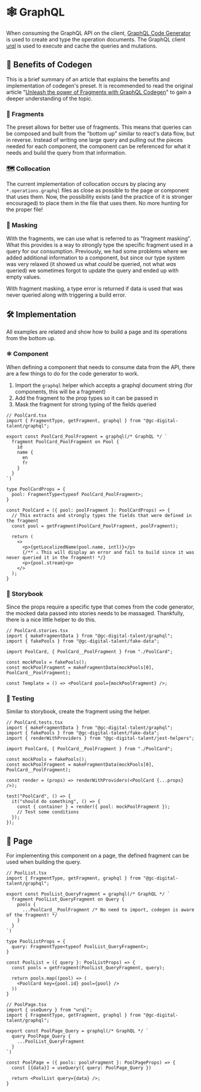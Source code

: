 # 🕸️ GraphQL

When consuming the GraphQL API on the client, [GraphQL Code Generator](https://the-guild.dev/graphql/codegen) is used to create and type the operation documents. The GraphQL client [urql](https://formidable.com/open-source/urql/) is used to execute and cache the queries and mutations.

## 🌟 Benefits of Codegen

This is a brief summary of an article that explains the benefits and implementation of codegen's preset. It is recommended to read the original article "[Unleash the power of Fragments with GraphQL Codegen](https://the-guild.dev/blog/unleash-the-power-of-fragments-with-graphql-codegen)" to gain a deeper understanding of the topic.

### 🧩 Fragments

The preset allows for better use of fragments. This means that queries can be composed and built from the "bottom up" similar to react's data flow, but in reverse. Instead of writing one large query and pulling out the pieces needed for each component, the component can be referenced for what it needs and build the query from that information.

### 🗺️ Collocation

The current implementation of collocation occurs by placing any `*.operations.graphql` files as close as possible to the page or component that uses them. Now, the possibility exists (and the practice of it is stronger encouraged) to place them in the file that uses them. No more hunting for the proper file!

### 👺 Masking

With the fragments, we can use what is referred to as "fragment masking". What this provides is a way to strongly type the specific fragment used in a query for our consumption. Previously, we had some problems where we added additional information to a component, but since our type system was very relaxed (it showed us what *could* be queried, not what *was* queried) we sometimes forgot to update the query and ended up with empty values.

With fragment masking, a type error is returned if data is used that was never queried along with triggering a build error.

## 🛠️ Implementation

All examples are related and show how to build a page and its operations from the bottom up.

### ⚛️ Component

When defining a component that needs to consume data from the API, there are a few things to do for the code generator to work.

 1. Import the `graphql` helper which accepts a graphql document string (for components, this will be a fragment)
 2. Add the fragment to the prop types so it can be passed in
 3. Mask the fragment for strong typing of the fields queried


```tsx
// PoolCard.tsx
import { FragmentType, getFragment, graphql } from "@gc-digital-talent/graphql";

export const PoolCard_PoolFragment = graphql(/* GraphQL */ `
  fragment PoolCard_PoolFragment on Pool {
    id
    name {
      en
      fr
    }
  }
`)

type PoolCardProps = {
  pool: FragmentType<typeof PoolCard_PoolFragment>;
}

const PoolCard = ({ pool: poolFragment }: PoolCardProps) => {
  // This extracts and strongly types the fields that were defined in the fragment
  const pool = getFragment(PoolCard_PoolFragment, poolFragment);

  return (
    <>
      <p>{getLocalizedName(pool.name, intl)}</p>
      {/** ⚠️ This will display an error and fail to build since it was never queried it in the fragment! */}
      <p>{pool.stream}<p>
    </>
  );
}
```


### 📖 Storybook

Since the props require a specific type that comes from the code generator, the mocked data passed into stories needs to be massaged. Thankfully, there is a nice little helper to do this.

```tsx
// PoolCard.stories.tsx
import { makeFragmentData } from "@gc-digital-talent/graphql";
import { fakePools } from "@gc-digital-talent/fake-data";

import PoolCard, { PoolCard__PoolFragment } from "./PoolCard";

const mockPools = fakePools();
const mockPoolFragment = makeFragmentData(mockPools[0], PoolCard__PoolFragment);

const Template = () => <PoolCard pool={mockPoolFragment} />;
```

### 🧪 Testing

Similar to storybook, create the fragment using the helper.

```tsx
// PoolCard.tests.tsx
import { makeFragmentData } from "@gc-digital-talent/graphql";
import { fakePools } from "@gc-digital-talent/fake-data";
import { renderWithProviders } from "@gc-digital-talent/jest-helpers";

import PoolCard, { PoolCard__PoolFragment } from "./PoolCard";

const mockPools = fakePools();
const mockPoolFragment = makeFragmentData(mockPools[0], PoolCard__PoolFragment);

const render = (props) => renderWithProviders(<PoolCard {...props} />);

test("PoolCard", () => {
  it("should do something", () => {
    const { container } = render({ pool: mockPoolFragment });
    // Test some conditions
  });
});
```

## 📃 Page

For implementing this component on a page, the defined fragment can be used when building the query.

```tsx
// PoolList.tsx
import { FragmentType, getFragment, graphql } from "@gc-digital-talent/graphql";

export const PoolList_QueryFragment = graphql(/* GraphQL */ `
  fragment PoolList_QueryFragment on Query {
    pools {
      ...PoolCard__PoolFragment /* No need to import, codegen is aware of the fragment! */
    }
  }
`)

type PoolListProps = {
  query: FragmentType<typeof PoolList_QueryFragment>;
}

const PoolList = ({ query }: PoolListProps) => {
  const pools = getFragment(PoolList_QueryFragment, query);
  
  return pools.map((pool) => (
    <PoolCard key={pool.id} pool={pool} />
  ))
}

// PoolPage.tsx
import { useQuery } from "urql";
import { FragmentType, getFragment, graphql } from "@gc-digital-talent/graphql";

export const PoolPage_Query = graphql(/* GraphQL */ `
  query PoolPage_Query {
    ...PoolList_QueryFragment
  }
`)

const PoolPage = ({ pools: poolsFragment }: PoolPageProps) => {
  const [{data}] = useQuery({ query: PoolPage_Query })
  
  return <PoolList query={data} />;
}
```

